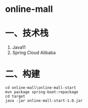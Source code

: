 # online-mall
# 一、技术栈

1. Java11
2. Spring Cloud Alibaba

# 二、构建

```shell
cd online-mall\online-mall-start
mvn package spring-boot:repackage
cd target
java -jar online-mall-start-1.0.jar
```
